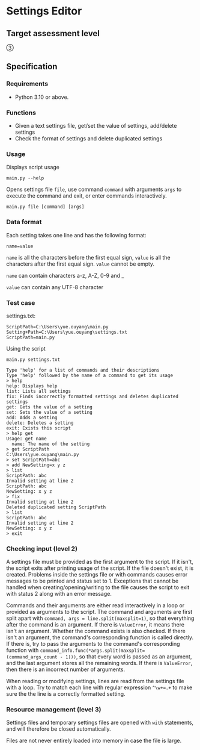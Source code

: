 # Settings Editor

## Target assessment level

&#9314;

## Specification

### Requirements

- Python 3.10 or above.

### Functions

- Given a text settings file, get/set the value of settings, add/delete settings
- Check the format of settings and delete duplicated settings

### Usage

Displays script usage

```
main.py --help
```

Opens settings file `file`, use command `command` with arguments `args` to execute the command and exit, or enter commands interactively.

```
main.py file [command] [args]
```

### Data format

Each setting takes one line and has the following format:

```
name=value
```

`name` is all the characters before the first equal sign, `value` is all the characters after the first equal sign. `value` cannot be empty.

`name` can contain characters a-z, A-Z, 0-9 and _

`value` can contain any UTF-8 character

### Test case

settings.txt:

```
ScriptPath=C:\Users\yue.ouyang\main.py
Setting+Path=C:\Users\yue.ouyang\settings.txt
ScriptPath=main.py
```

Using the script

```
main.py settings.txt 

Type 'help' for a list of commands and their descriptions
Type 'help' followed by the name of a command to get its usage
> help
help: Displays help
list: Lists all settings
fix: Finds incorrectly formatted settings and deletes duplicated settings
get: Gets the value of a setting
set: Sets the value of a setting
add: Adds a setting
delete: Deletes a setting
exit: Exists this script
> help get
Usage: get name
  name: The name of the setting
> get ScriptPath
C:\Users\yue.ouyang\main.py
> set ScriptPath=abc
> add NewSetting=x y z
> list
ScriptPath: abc
Invalid setting at line 2
ScriptPath: abc
NewSetting: x y z
> fix
Invalid setting at line 2
Deleted duplicated setting ScriptPath
> list
ScriptPath: abc
Invalid setting at line 2
NewSetting: x y z
> exit
```

### Checking input (level 2)

A settings file must be provided as the first argument to the script. If it isn't, the script exits after printing usage of the script. If the file doesn't exist, it is created. Problems inside the settings file or with commands causes error messages to be printed and status set to 1. Exceptions that cannot be handled when creating/opening/writing to the file causes the script to exit with status 2 along with an error message.

Commands and their arguments are either read interactively in a loop or provided as arguments to the script. The command and arguments are first split apart with `command, args = line.split(maxsplit=1)`, so that everything after the command is an argument. If there is `ValueError`, it means there isn't an argument. Whether the command exists is also checked. If there isn't an argument, the command's corresponding function is called directly. If there is, try to pass the arguments to the command's corresponding function with `command_info.func(*args.split(maxsplit=(command_args_count - 1)))`, so that every word is passed as an argument, and the last argument stores all the remaining words. If there is `ValueError`, then there is an incorrect number of arguments.

When reading or modifying settings, lines are read from the settings file with a loop. Try to match each line with regular expression `^\w+=.+` to make sure the the line is a correctly formatted setting.

### Resource management (level 3)

Settings files and temporary settings files are opened with `with` statements, and will therefore be closed automatically.

Files are not never entirely loaded into memory in case the file is large.
